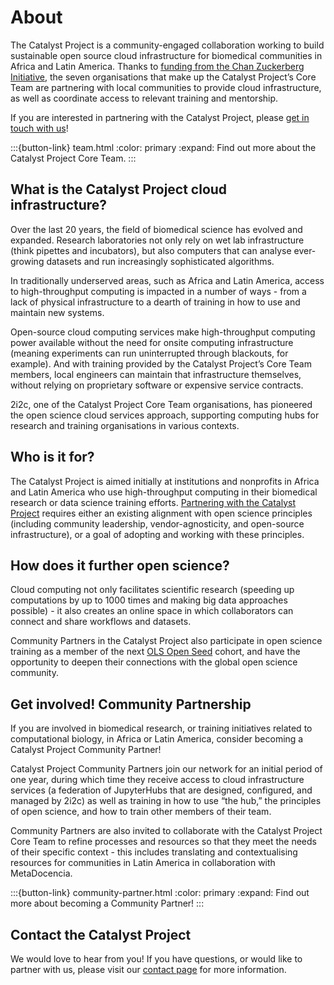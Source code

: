 # About

The Catalyst Project is a community-engaged collaboration working to build sustainable open source cloud infrastructure for biomedical communities in Africa and Latin America. Thanks to [funding from the Chan Zuckerberg Initiative](https://zenodo.org/records/8431456), the seven organisations that make up the Catalyst Project’s Core Team are partnering with local communities to provide cloud infrastructure, as well as coordinate access to relevant training and mentorship. 

If you are interested in partnering with the Catalyst Project, please [get in touch with us](contact.md)!

:::{button-link} team.html
:color: primary
:expand:
Find out more about the Catalyst Project Core Team.
:::

## What is the Catalyst Project cloud infrastructure? 

Over the last 20 years, the field of biomedical science has evolved and expanded. Research laboratories not only rely on wet lab infrastructure (think pipettes and incubators), but also computers that can analyse ever-growing datasets and run increasingly sophisticated algorithms. 

In traditionally underserved areas, such as Africa and Latin America, access to high-throughput computing is impacted in a number of ways - from a lack of physical infrastructure to a dearth of training in how to use and maintain new systems. 

Open-source cloud computing services make high-throughput computing power available without the need for onsite computing infrastructure (meaning experiments can run uninterrupted through blackouts, for example). And with training provided by the Catalyst Project’s Core Team members, local engineers can maintain that infrastructure themselves, without relying on proprietary software or expensive service contracts. 

2i2c, one of the Catalyst Project Core Team organisations, has pioneered the open science cloud services approach, supporting computing hubs for research and training organisations in various contexts.

## Who is it for? 

The Catalyst Project is aimed initially at institutions and nonprofits in Africa and Latin America who use high-throughput computing in their biomedical research or data science training efforts. [Partnering with the Catalyst Project](community-partnership.md) requires either an existing alignment with open science principles (including community leadership, vendor-agnosticity, and open-source infrastructure), or a goal of adopting and working with these principles. 

## How does it further open science?

Cloud computing not only facilitates scientific research (speeding up computations by up to 1000 times and making big data approaches possible) - it also creates an online space in which collaborators can connect and share workflows and datasets.  

Community Partners in the Catalyst Project also participate in open science training as a member of the next [OLS Open Seed](https://openlifesci.org/openseeds/) cohort, and have the opportunity to deepen their connections with the global open science community. 

## Get involved! Community Partnership

If you are involved in biomedical research, or training initiatives related to computational biology, in Africa or Latin America, consider becoming a Catalyst Project Community Partner!

Catalyst Project Community Partners join our network for an initial period of one year, during which time they receive access to cloud infrastructure services (a federation of JupyterHubs that are designed, configured, and managed by 2i2c) as well as training in how to use “the hub,” the principles of open science, and how to train other members of their team.

Community Partners are also invited to collaborate with the Catalyst Project Core Team to refine processes and resources so that they meet the needs of their specific context - this includes translating and contextualising resources for communities in Latin America in collaboration with MetaDocencia.  

:::{button-link} community-partner.html
:color: primary
:expand:
Find out more about becoming a Community Partner!
:::

## Contact the Catalyst Project

We would love to hear from you! If you have questions, or would like to partner with us, please visit our [contact page](contact.md) for more information. 